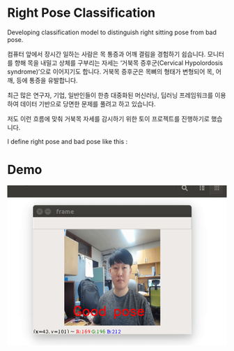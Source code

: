 # Right Pose Classification
Developing classification model to distinguish right sitting pose from bad pose.

컴퓨터 앞에서 장시간 일하는 사람은 목 통증과 어깨 결림을 경험하기 쉽습니다. 모니터를 향해 목을 내밀고 상체를 구부리는 자세는 ‘거북목 증후군(Cervical  Hypolordosis syndrome)’으로 이어지기도 합니다. 거북목 증후군은 목뼈의 형태가 변형되어 목, 어깨, 등에 통증을 유발합니다.

최근 많은 연구자, 기업, 일반인들이 한층 대중화된 머신러닝, 딥러닝 프레임워크를 이용하여 데이터 기반으로 당면한 문제를 풀려고 하고 있습니다.

저도 이런 흐름에 맞춰 거북목 자세를 감시하기 위한 토이 프로젝트를 진행하기로 했습니다. 

I define right pose and bad pose like this : 



# Demo
![demo_image](./demo.gif)
